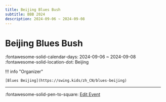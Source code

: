 ```yaml
---
title: Beijing Blues Bush
subtitle: BBB 2024
description: 2024-09-06 ~ 2024-09-08
---
```


# Beijing Blues Bush 

:fontawesome-solid-calendar-days: 2024-09-06 ~ 2024-09-08  
:fontawesome-solid-location-dot: Beijing  

!!! info "Organizer"

    [Blues Beijing](https://swing.kids/zh_CN/blues-beijing)  

---

:fontawesome-solid-pen-to-square: [Edit Event](https://github.com/swingdance/events/issues/new?assignees=&labels=update+event&projects=&template=03-update_entity.yml&title=Update%20Event%3A%202024%2Fzh_CN%20%E2%80%A2%20Beijing%20Blues%20Bush&region=zh_CN&year=2024&id=beijing-blues-bush-2024&name=Beijing%20Blues%20Bush&org_id=blues-beijing)

